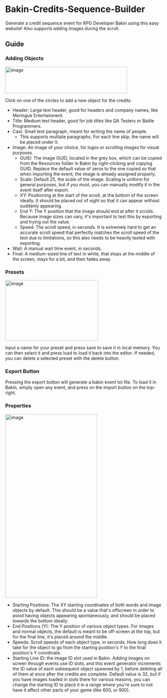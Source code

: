 # Bakin-Credits-Sequence-Builder
Generate a credit sequence event for RPG Developer Bakin using this easy website! Also supports adding images during the scroll.

## Guide
### Adding Objects
<img width="391" height="85" alt="image" src="https://github.com/user-attachments/assets/9dbdc8ee-431e-4b11-af14-093f1110e776" />

Click on one of the circles to add a new object for the credits.
- Header: Large text header, good for headers and company names, like Meringue Entertainment.
- Title: Medium text header, good for job titles like QA Testers or Battle Programmers.
- Cast: Small text paragraph, meant for writing the name of people.
  - This supports multiple paragraphs. For each line skip, the name will be placed under it.
- Image: An image of your choice, for logos or scrolling images for visual purposes.
  - GUID: The image GUID, located in the grey box, which can be copied from the Resources folder in Bakin by right-clicking and copying GUID. Replace the default value of zeros to the one copied so that when importing the event, the image is already assigned properly.
  - Scale: Default 25, the scale of the image. Scaling is uniform for general purposes, but if you must, you can manually modify it in the event itself after export.
  - XY: Positioning at the start of the scroll, at the bottom of the screen ideally. It should be placed out of sight so that it can appear without suddenly appearing.
  - End Y: The Y position that the image should end at after it scrolls. Because image sizes can vary, it's important to test this by exporting and trying out the value.
  - Speed: The scroll speed, in seconds. It is extremely hard to get an accurate scroll speed that perfectly matches the scroll speed of the text due to limitations, so this also needs to be heavily tested with exporting.
- Wait: A manual wait time event, in seconds.
- Final: A medium-sized line of text in white, that stops at the middle of the screen, stays for a bit, and then fades away.

### Presets
<img width="298" height="193" alt="image" src="https://github.com/user-attachments/assets/80f38266-93b0-4300-9a92-8f061d293fd8" />

Input a name for your preset and press save to save it in local memory.
You can then select it and press load to load it back into the editor.
If needed, you can delete a selected preset with the delete button.

### Export Button
Pressing the export button will generate a bakin event txt file.
To load it in Bakin, simply open any event, and press on the import button on the top-right.

### Properties
<img width="295" height="587" alt="image" src="https://github.com/user-attachments/assets/bc350b8d-472a-40c3-b47e-e6f631aa17ea" />

- Starting Positions: The XY starting coordinates of both words and image objects by default. This should be a value that's offscreen in order to avoid having objects appearing spontaneously, and should be placed towards the bottom ideally.
- End Positions (Y): The Y position of various object types. For images and normal objects, the default is meant to be off-screen at the top, but for the final line, it's placed around the middle.
- Speeds: Scroll speeds of each object type, in seconds. How long does it take for the object to go from the starting position's Y to the final position's Y coordinate.
- Starting Line ID: the image ID slot used in Bakin. Adding images on screen through events use ID slots, and this event generator increments the ID value of each subsequent object spawned by 1, before deleting all of them at once after the credits are complete. Default value is 32, but if you have images loaded in slots there for various reasons, you can change the starting ID to place it in a range where you're sure to not have it affect other parts of your game (like 600, or 900).
